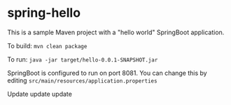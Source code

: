 # spring-hello

This is a sample Maven project with a "hello world" SpringBoot application.

To build: ``mvn clean package``

To run: ``java -jar target/hello-0.0.1-SNAPSHOT.jar``

SpringBoot is configured to run on port 8081. You can change this by editing ``src/main/resources/application.properties``

Update update update
